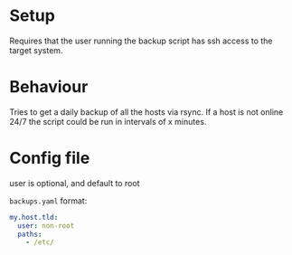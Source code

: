 # Setup
Requires that the user running the backup script has ssh access to the target system.

# Behaviour
Tries to get a daily backup of all the hosts via rsync. If a host is not online 24/7 the script could be run in intervals of x minutes.

# Config file

user is optional, and default to root

`backups.yaml` format:

```yaml
my.host.tld:
  user: non-root
  paths:
    - /etc/
```
